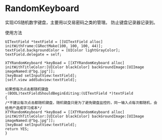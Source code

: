 # RandomKeyboard

实现iOS随机数字键盘，主要用以交易密码之类的管理。
防止键盘记录器记录到。

使用方法

    UITextField *textField = [[UITextField alloc] initWithFrame:CGRectMake(100, 100, 100, 44)];
    textField.backgroundColor = [UIColor lightGrayColor];
    textField.delegate = self;
    
    XTYRandomKeyboard *keyBoad = [[XTYRandomKeyboard alloc] initWithTitleColor:[UIColor blackColor] backGroundImage:[UIImage imageNamed:@"bg.jpg"]];
    [keyBoad setInputView:textField];
    [self.view addSubview:textField];
    
    如果想每次点击都随机键盘
    -(BOOL)textFieldShouldBeginEditing:(UITextField *)textField
    {
    /*不建议每次点击都随机键盘，随机键盘只是为了避免键盘监控的，同一输入点每次都随机，会给用户造成学习成本*/
    XTYRandomKeyboard *keyBoad = [[XTYRandomKeyboard alloc] initWithTitleColor:[UIColor blackColor] backGroundImage:[UIImage imageNamed:@"bg.jpg"]];
    [keyBoad setInputView:textField];
    return YES;
    }

